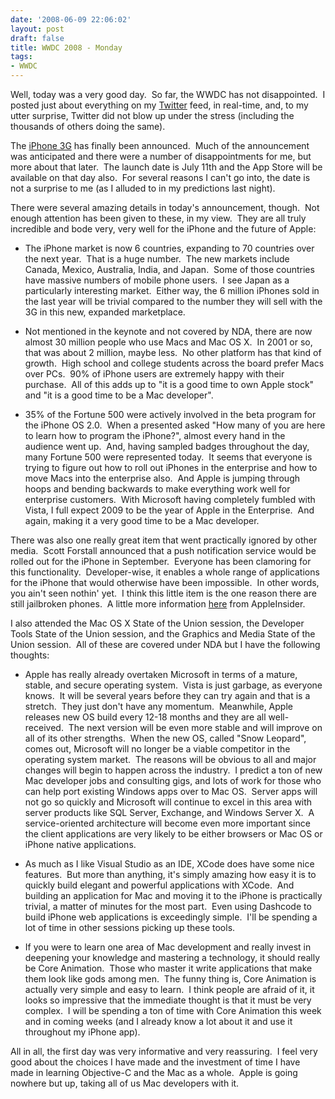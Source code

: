 ```yaml
---
date: '2008-06-09 22:06:02'
layout: post
draft: false
title: WWDC 2008 - Monday
tags:
- WWDC
---
```


Well, today was a very good day.  So far, the WWDC has not disappointed.  I posted just about everything on my [Twitter](http://www.twitter.com/forkbender) feed, in real-time, and, to my utter surprise, Twitter did not blow up under the stress (including the thousands of others doing the same).

The [iPhone 3G](http://www.apple.com/iphone/) has finally been announced.  Much of the announcement was anticipated and there were a number of disappointments for me, but more about that later.  The launch date is July 11th and the App Store will be available on that day also.  For several reasons I can't go into, the date is not a surprise to me (as I alluded to in my predictions last night).

There were several amazing details in today's announcement, though.  Not enough attention has been given to these, in my view.  They are all truly incredible and bode very, very well for the iPhone and the future of Apple:



	
  * The iPhone market is now 6 countries, expanding to 70 countries over the next year.  That is a huge number.  The new markets include Canada, Mexico, Australia, India, and Japan.  Some of those countries have massive numbers of mobile phone users.  I see Japan as a particularly interesting market.  Either way, the 6 million iPhones sold in the last year will be trivial compared to the number they will sell with the 3G in this new, expanded marketplace.

	
  * Not mentioned in the keynote and not covered by NDA, there are now almost 30 million people who use Macs and Mac OS X.  In 2001 or so, that was about 2 million, maybe less.  No other platform has that kind of growth.  High school and college students across the board prefer Macs over PCs.  90% of iPhone users are extremely happy with their purchase.  All of this adds up to "it is a good time to own Apple stock" and "it is a good time to be a Mac developer".

	
  * 35% of the Fortune 500 were actively involved in the beta program for the iPhone OS 2.0.  When a presented asked "How many of you are here to learn how to program the iPhone?", almost every hand in the audience went up.  And, having sampled badges throughout the day, many Fortune 500 were represented today.  It seems that everyone is trying to figure out how to roll out iPhones in the enterprise and how to move Macs into the enterprise also.  And Apple is jumping through hoops and bending backwards to make everything work well for enterprise customers.  With Microsoft having completely fumbled with Vista, I full expect 2009 to be the year of Apple in the Enterprise.  And again, making it a very good time to be a Mac developer.


There was also one really great item that went practically ignored by other media.  Scott Forstall announced that a push notification service would be rolled out for the iPhone in September.  Everyone has been clamoring for this functionality.  Developer-wise, it enables a whole range of applications for the iPhone that would otherwise have been impossible.  In other words, you ain't seen nothin' yet.  I think this little item is the one reason there are still jailbroken phones.  A little more information [here](http://www.appleinsider.com/articles/08/06/09/apple_tackles_iphone_background_app_limits_with_push_service.html) from AppleInsider.

I also attended the Mac OS X State of the Union session, the Developer Tools State of the Union session, and the Graphics and Media State of the Union session.  All of these are covered under NDA but I have the following thoughts:



	
  * Apple has really already overtaken Microsoft in terms of a mature, stable, and secure operating system.  Vista is just garbage, as everyone knows.  It will be several years before they can try again and that is a stretch.  They just don't have any momentum.  Meanwhile, Apple releases new OS build every 12-18 months and they are all well-received.  The next version will be even more stable and will improve on all of its other strengths.  When the new OS, called "Snow Leopard", comes out, Microsoft will no longer be a viable competitor in the operating system market.  The reasons will be obvious to all and major changes will begin to happen across the industry.  I predict a ton of new Mac developer jobs and consulting gigs, and lots of work for those who can help port existing Windows apps over to Mac OS.  Server apps will not go so quickly and Microsoft will continue to excel in this area with server products like SQL Server, Exchange, and Windows Server X.  A service-oriented architecture will become even more important since the client applications are very likely to be either browsers or Mac OS or iPhone native applications.

	
  * As much as I like Visual Studio as an IDE, XCode does have some nice features.  But more than anything, it's simply amazing how easy it is to quickly build elegant and powerful applications with XCode.  And building an application for Mac and moving it to the iPhone is practically trivial, a matter of minutes for the most part.  Even using Dashcode to build iPhone web applications is exceedingly simple.  I'll be spending a lot of time in other sessions picking up these tools.

	
  * If you were to learn one area of Mac development and really invest in deepening your knowledge and mastering a technology, it should really be Core Animation.  Those who master it write applications that make them look like gods among men.  The funny thing is, Core Animation is actually very simple and easy to learn.  I think people are afraid of it, it looks so impressive that the immediate thought is that it must be very complex.  I will be spending a ton of time with Core Animation this week and in coming weeks (and I already know a lot about it and use it throughout my iPhone app).


All in all, the first day was very informative and very reassuring.  I feel very good about the choices I have made and the investment of time I have made in learning Objective-C and the Mac as a whole.  Apple is going nowhere but up, taking all of us Mac developers with it.

